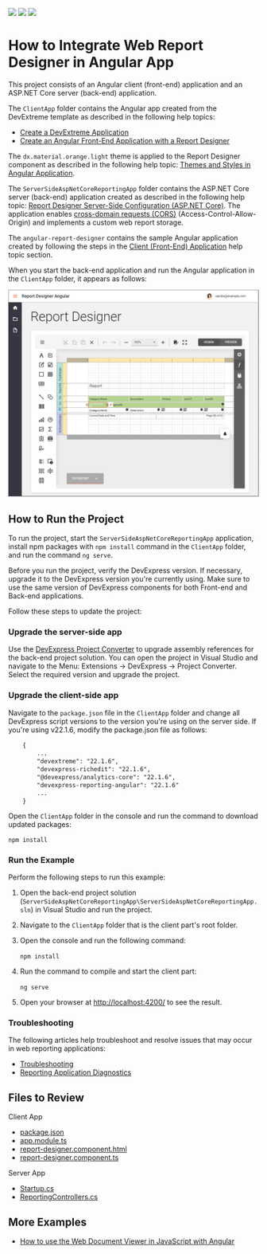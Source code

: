 <!-- default badges list -->
![](https://img.shields.io/endpoint?url=https://codecentral.devexpress.com/api/v1/VersionRange/128596902/22.1.3%2B)
[![](https://img.shields.io/badge/Open_in_DevExpress_Support_Center-FF7200?style=flat-square&logo=DevExpress&logoColor=white)](https://supportcenter.devexpress.com/ticket/details/T566422)
[![](https://img.shields.io/badge/📖_How_to_use_DevExpress_Examples-e9f6fc?style=flat-square)](https://docs.devexpress.com/GeneralInformation/403183)
<!-- default badges end -->
# How to Integrate Web Report Designer in Angular App

This project consists of an Angular client (front-end) application and an ASP.NET Core server (back-end) application. 

The `ClientApp` folder contains the Angular app created from the DevExtreme template as described in the following help topics:

- [Create a DevExtreme Application](https://js.devexpress.com/Documentation/Guide/Angular_Components/Getting_Started/Create_a_DevExtreme_Application/)
- [Create an Angular Front-End Application with a Report Designer](https://docs.devexpress.com/XtraReports/119431/web-reporting/javascript-reporting/angular/report-designer/quick-start/report-designer-integration-in-angular)

The `dx.material.orange.light` theme is applied to the Report Designer component as described in the following help topic: [Themes and Styles in Angular Application](https://docs.devexpress.com/XtraReports/403931/web-reporting/javascript-reporting/angular/themes-and-styles?p=netframework).

The `ServerSideAspNetCoreReportingApp` folder contains the ASP.NET Core server (back-end) application created as described in the following help topic: [Report Designer Server-Side Configuration (ASP.NET Core)](https://docs.devexpress.com/XtraReports/400196/web-reporting/javascript-reporting/server-side-configuration/report-designer/report-designer-server-side-configuration-asp-net-core). The application enables [cross-domain requests (CORS)](https://developer.mozilla.org/en-US/docs/Web/HTTP/CORS) (Access-Control-Allow-Origin) and implements a custom web report storage.

The `angular-report-designer` contains the sample Angular application created by following the steps in the [Client (Front-End) Application](https://docs.devexpress.com/XtraReports/119431/web-reporting/javascript-reporting/angular/report-designer/quick-start/report-designer-integration-in-angular?f=theme#client-front-end-application) help topic section.

When you start the back-end application and run the Angular application in the `ClientApp` folder, it appears as follows:

![Web Report Designer Angular App](images/screenshot.png)


## How to Run the Project

To run the project, start the `ServerSideAspNetCoreReportingApp` application, install npm packages with `npm install` command in the `ClientApp` folder, and run the command  `ng serve`.

Before you run the project, verify the DevExpress version. If necessary, upgrade it to the DevExpress version you're currently using. Make sure to use the same version of DevExpress components for both Front-end and Back-end applications.

Follow these steps to update the project:

### Upgrade the server-side app

Use the [DevExpress Project Converter](https://docs.devexpress.com/ProjectConverter/2529/project-converter) to upgrade assembly references for the back-end project solution. You can open the project in Visual Studio and navigate to the Menu: Extensions -> DevExpress -> Project Converter. Select the required version and upgrade the project.

### Upgrade the client-side app

Navigate to the `package.json` file in the `ClientApp` folder and change all DevExpress script versions to the version you're using on the server side. If you're using v22.1.6, modify the package.json file as follows:

```
    {
        ...
        "devextreme": "22.1.6",
        "devexpress-richedit": "22.1.6",
        "@devexpress/analytics-core": "22.1.6",
        "devexpress-reporting-angular": "22.1.6"
        ...
    }
```

Open the `ClientApp` folder in the console and run the command to download updated packages:

```
npm install
```

### Run the Example
Perform the following steps to run this example:

1. Open the back-end project solution (`ServerSideAspNetCoreReportingApp\ServerSideAspNetCoreReportingApp.sln`) in Visual Studio and run the project.
2. Navigate to the `ClientApp` folder that is the client part's root folder.
3. Open the console and run the following command:

    ```npm install```

4. Run the command to compile and start the client part:

    ```ng serve```

5. Open your browser at [http://localhost:4200/](http://localhost:4200/) to see the result.

### Troubleshooting 

The following articles help troubleshoot and resolve issues that may occur in web reporting applications:
* [Troubleshooting](https://docs.devexpress.com/XtraReports/401726/web-reporting/general-information/troubleshooting)
* [Reporting Application Diagnostics](https://docs.devexpress.com/XtraReports/401687/web-reporting/general-information/application-diagnostics)

## Files to Review

Client App

- [package.json](ClientApp\package.json)
- [app.module.ts](ClientApp\src\app\app.module.ts)
- [report-designer.component.html](ClientApp\src\app\pages\report-designer\report-designer.component.html)
- [report-designer.component.ts](ClientApp\src\app\pages\report-designer\report-designer.component.ts)

Server App

- [Startup.cs](ServerSideAspNetCoreReportingApp\ServerSideAspNetCoreReportingApp\Startup.cs)
- [ReportingControllers.cs](ServerSideAspNetCoreReportingApp\ServerSideAspNetCoreReportingApp\Controllers\ReportingControllers.cs)

## More Examples

* [How to use the Web Document Viewer in JavaScript with Angular](https://github.com/DevExpress-Examples/Reporting_how-to-use-the-web-document-viewer-in-javascript-with-angular-t566419)






